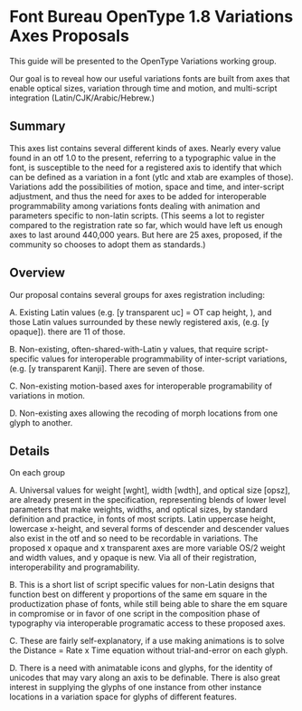 # Font Bureau OpenType 1.8 Variations Axes Proposals

This guide will be presented to the OpenType Variations working group. 

Our goal is to reveal how our useful variations fonts are built from axes that enable optical sizes, variation through time and motion, and multi-script integration (Latin/CJK/Arabic/Hebrew.)

## Summary

This axes list contains several different kinds of axes. Nearly every value found in an otf 1.0 to the present, referring to a typographic value in the font, is susceptible to the need for a registered axis to identify that which can be defined as a variation in a font (ytlc and xtab are examples of those). Variations add the possibilities of motion, space and time, and inter-script adjustment, and thus the need for axes to be added for interoperable programmability among variations fonts dealing with animation and parameters specific to non-latin scripts.
(This seems a lot to register compared to the registration rate so far, which would have left us enough axes to last around 440,000 years. But here are 25 axes, proposed, if the community so chooses to adopt them as standards.)

## Overview

Our proposal contains several groups for axes registration including: 

A. Existing Latin values (e.g. [y transparent uc] = OT cap height, ), and those Latin values surrounded by these newly registered axis, (e.g. [y opaque]). there are 11 of those.

B. Non-existing, often-shared-with-Latin y values, that require script-specific values for interoperable programmability of inter-script variations, (e.g. [y transparent Kanji]. There are seven of those.

C. Non-existing motion-based axes for interoperable programability of variations in motion.

D. Non-existing axes allowing the recoding of morph locations from one glyph to another.

## Details

On each group

A. Universal values for weight [wght], width [wdth], and optical size [opsz], are already present in the specification, representing blends of lower level parameters that make weights, widths, and optical sizes, by standard definition and practice, in fonts of most scripts. Latin uppercase height, lowercase x-height, and several forms of descender and descender values also exist in the otf and so need to be recordable in variations. The proposed x opaque and x transparent axes are more variable OS/2 weight and width values, and y opaque is new. Via all of their registration, interoperability and programability.

B. This is a short list of script specific values for non-Latin designs that function best on different y proportions of the same em square in the productization phase of fonts, while still being able to share the em square in compromise or in favor of one script in the composition phase of typography via interoperable programatic access to these proposed axes.

C. These are fairly self-explanatory, if a use making animations is to solve the Distance = Rate x Time equation without trial-and-error on each glyph.

D. There is a need with animatable icons and glyphs, for the identity of unicodes that may vary along an axis to be definable. There is also great interest in supplying the glyphs of one instance from other instance locations in a variation space for glyphs of different features.
